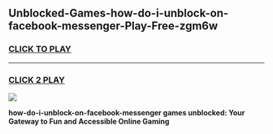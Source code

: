 
## Unblocked-Games-how-do-i-unblock-on-facebook-messenger-Play-Free-zgm6w
<h3>
<a href="https://premium76.site?title=how-do-i-unblock-on-facebook-messenger&ref=21A">CLICK TO PLAY</a></h3>
<hr>

<h3>
<a href="https://premium76.site?title=how-do-i-unblock-on-facebook-messenger&ref=21A">CLICK 2 PLAY</a>
  
</h3>

<a href="https://premium76.site?title=how-do-i-unblock-on-facebook-messenger&ref=21A"><img src="https://clearcache.store/games.png"></a>


**how-do-i-unblock-on-facebook-messenger games unblocked: Your Gateway to Fun and Accessible Online Gaming**
